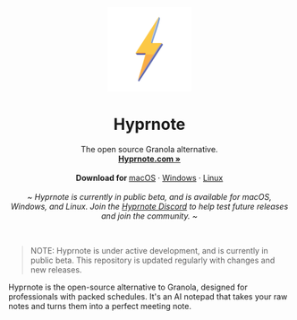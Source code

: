 <p align="center">
  <p align="center">
   <img width="150" height="150" src="https://github.com/fastrepl/hyprnote/blob/main/apps/desktop/src-tauri/icons/Square310x310Logo.png" alt="Logo">
  </p>
	<h1 align="center"><b>Hyprnote</b></h1>
	<p align="center">
		The open source Granola alternative.
    <br />
    <a href="https://hyprnote.com"><strong>Hyprnote.com »</strong></a>
    <br />
    <br />
    <b>Download for </b>
		<a href="https://hyprnote.com/download/macos">macOS</a> ·
		<a href="https://hyprnote.com/download/windows">Windows</a> ·
		<a href="https://hyprnote.com/download/linux">Linux</a>
    <br />
    <br />
    <i>~ Hyprnote is currently in public beta, and is available for macOS, Windows, and Linux. Join the <a href="https://hyprnote.com/discord">Hyprnote Discord</a> to help test future releases and join the community. ~</i>
    <br />
  </p>
</p>
<br/>

> NOTE: Hyprnote is under active development, and is currently in public beta. This repository is updated regularly with changes and new releases.

Hyprnote is the open-source alternative to Granola, designed for professionals with packed schedules. It's an AI notepad that takes your raw notes and turns them into a perfect meeting note.
